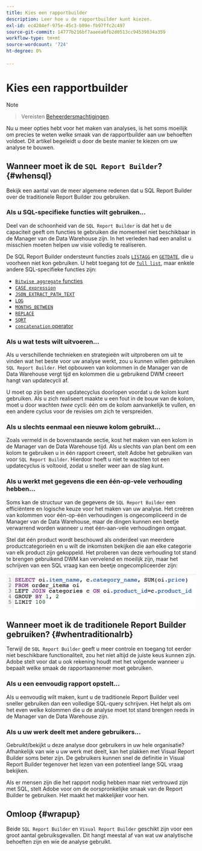 ```yaml
---
title: Kies een rapportbuilder
description: Leer hoe u de rapportbuilder kunt kiezen.
exl-id: ec4204ef-975e-45c3-b09e-fb97ffc2c497
source-git-commit: 14777b216bf7aaeea0fb2d0513cc94539034a359
workflow-type: tm+mt
source-wordcount: '724'
ht-degree: 0%

---
```


# Kies een rapportbuilder

>[!NOTE]
>>Vereisten [Beheerdersmachtigingen](../../administrator/user-management/user-management.md).


Nu u meer opties hebt voor het maken van analyses, is het soms moeilijk om precies te weten welke smaak van de rapportbuilder aan uw behoeften voldoet. Dit artikel begeleidt u door de beste manier te kiezen om uw analyse te bouwen.

## Wanneer moet ik de `SQL Report Builder`? {#whensql}

Bekijk een aantal van de meer algemene redenen dat u SQL Report Builder over de traditionele Report Builder zou gebruiken.

### Als u SQL-specifieke functies wilt gebruiken...

Deel van de schoonheid van de `SQL Report Builder` is dat het u de capaciteit geeft om functies te gebruiken die momenteel niet beschikbaar in de Manager van de Data Warehouse zijn. In het verleden had een analist u misschien moeten helpen uw visie volledig te realiseren.

De SQL Report Builder ondersteunt functies zoals [`LISTAGG`](https://docs.aws.amazon.com/redshift/latest/dg/r_LISTAGG.html) en [`GETDATE`](https://docs.aws.amazon.com/redshift/latest/dg/r_GETDATE.html), die u voorheen niet kon gebruiken. U hebt toegang tot de [`full list`](https://docs.aws.amazon.com/redshift/latest/dg/c_SQL_functions.html), maar enkele andere SQL-specifieke functies zijn:

* [`Bitwise aggregate` functies](https://docs.aws.amazon.com/redshift/latest/dg/c_bitwise_aggregate_functions.html)
* [`CASE expression`](https://docs.aws.amazon.com/redshift/latest/dg/r_CASE_function.html)
* [`JSON_EXTRACT_PATH_TEXT`](https://docs.aws.amazon.com/redshift/latest/dg/JSON_EXTRACT_PATH_TEXT.html)
* [`LOG`](https://docs.aws.amazon.com/redshift/latest/dg/r_LOG.html)
* [`MONTHS_BETWEEN`](https://docs.aws.amazon.com/redshift/latest/dg/r_MONTHS_BETWEEN_function.html)
* [`REPLACE`](https://docs.aws.amazon.com/redshift/latest/dg/r_REPLACE.html)
* [`SQRT`](https://docs.aws.amazon.com/redshift/latest/dg/r_SQRT.html)
* [`concatenation` operator](https://docs.aws.amazon.com/redshift/latest/dg/r_concat_op.html)

### Als u wat tests wilt uitvoeren...

Als u verschillende technieken en strategieën wilt uitproberen om uit te vinden wat het beste voor uw analyse werkt, zou u kunnen willen gebruiken `SQL Report Builder`. Het opbouwen van kolommen in de Manager van de Data Warehouse vergt tijd en kolommen die u gebruikend DWM creeert hangt van updatecycli af.

U moet op zijn best een updatecyclus doorlopen voordat u de kolom kunt gebruiken. Als u zich realiseert maakte u een fout in de bouw van de kolom, moet u door wachten *twee* cycli: één om de kolom aanvankelijk te vullen, en een andere cyclus voor de revisies om zich te verspreiden.

### Als u slechts eenmaal een nieuwe kolom gebruikt...

Zoals vermeld in de bovenstaande sectie, kost het maken van een kolom in de Manager van de Data Warehouse tijd. Als u slechts van plan bent om een kolom te gebruiken u in één rapport creeert, stelt Adobe het gebruiken van voor `SQL Report Builder`. Hierdoor hoeft u niet te wachten tot een updatecyclus is voltooid, zodat u sneller weer aan de slag kunt.

### Als u werkt met gegevens die een één-op-vele verhouding hebben...

Soms kan de structuur van de gegevens de `SQL Report Builder` een efficiëntere en logische keuze voor het maken van uw analyse. Het creëren van kolommen voor één-op-één verhoudingen is ongecompliceerd in de Manager van de Data Warehouse, maar de dingen kunnen een beetje verwarrend worden wanneer u met één-aan-vele verhoudingen omgaat.

Stel dat één product wordt beschouwd als onderdeel van meerdere productcategorieën en u wilt de inkomsten bekijken die aan elke categorie van elk product zijn gekoppeld. Het proberen van deze verhouding tot stand te brengen gebruikend DWM kan vervelend en moeilijk zijn, maar het schrijven van een SQL vraag kan een beetje ongecompliceerder zijn:

![](../../assets/When_should_I_use_the_RB_2.png)

## Wanneer moet ik de traditionele Report Builder gebruiken? {#whentraditionalrb}

Terwijl de `SQL Report Builder` geeft u meer controle en toegang tot eerder niet beschikbare functionaliteit, zou het niet altijd de juiste keus kunnen zijn. Adobe stelt voor dat u ook rekening houdt met het volgende wanneer u bepaalt welke smaak de rapportaannemer moet gebruiken.

### Als u een eenvoudig rapport opstelt...

Als u eenvoudig wilt maken, kunt u de traditionele Report Builder veel sneller gebruiken dan een volledige SQL-query schrijven. Het helpt als om het even welke kolommen die u de analyse moet tot stand brengen reeds in de Manager van de Data Warehouse zijn.

### Als u uw werk deelt met andere gebruikers...

Gebruikt/bekijkt u deze analyse door gebruikers in uw hele organisatie? Afhankelijk van wie u uw werk met deelt, kan het plakken met Visual Report Builder soms beter zijn. De gebruikers kunnen snel de definitie in Visual Report Builder tegenover het lezen van een potentieel lange SQL vraag bekijken.

Als er mensen zijn die het rapport nodig hebben maar niet vertrouwd zijn met SQL, stelt Adobe voor om de oorspronkelijke smaak van de Report Builder te gebruiken. Het maakt het makkelijker voor hen.

## Omloop {#wrapup}

Beide `SQL Report Builder` en `Visual Report Builder` geschikt zijn voor een groot aantal gebruiksgevallen. Dit hangt meestal af van wat uw analytische behoeften zijn en wie de analyse gebruikt.

